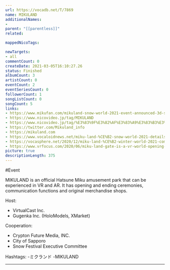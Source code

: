 ```yaml
---
url: https://vocadb.net/T/7869
name: MIKULAND
additionalNames: 
- 
parent: "[[parentless]]"
related:

mappedNicoTags:

newTargets:
- all
commentCount: 0
createDate: 2021-03-05T16:10:27.26
status: Finished
albumCount: 3
artistCount: 0
eventCount: 2
eventSeriesCount: 0
followerCount: 1
songListCount: 0
songCount: 5
links: 
- https://www.mikufan.com/mikuland-snow-world-2021-event-announced-3d-snow-sculpture-modeling-contest-launched/
- https://www.nicovideo.jp/tag/MIKULAND
- https://www.nicovideo.jp/tag/%E3%83%9F%E3%82%AF%E3%83%A9%E3%83%B3%E3%83%89
- https://twitter.com/Mikuland_info
- https://mikuland.com
- https://www.vocaloidnews.net/miku-land-%CE%B2-snow-world-2021-details-announced/
- https://vocasphere.net/2020/12/miku-land-%CE%B2-winter-world-2021-coming-soon/
- https://www.vrfocus.com/2020/06/miku-land-gate-is-a-vr-world-opening-this-summer-dedicated-to-hatsune-miku/
picture: true
descriptionLength: 375
---
```


#Event

MIKULAND is an official Hatsune Miku amusement park that can be experienced in VR and AR.
It has opening and ending ceremonies, communication functions and original merchandise shops.

Host:
- VirtualCast Inc.
- Gugenka Inc. (HoloModels, XMarket)

Cooperation:
- Crypton Future Media, INC.
- City of Sapporo
- Snow Festival Executive Committee

Hashtags:
-ミクランド
-MIKULAND

---

